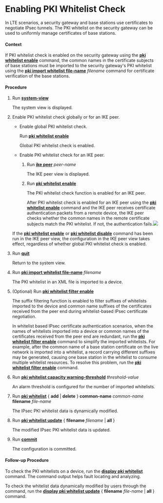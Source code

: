 Enabling PKI Whitelist Check
============================

In LTE scenarios, a security gateway and base stations use certificates to negotiate IPsec tunnels. The PKI whitelist on the security gateway can be used to uniformly manage certificates of base stations.

#### Context

If PKI whitelist check is enabled on the security gateway using the [**pki whitelist enable**](cmdqueryname=pki+whitelist+enable) command, the common names in the certificate subjects of base stations must be imported to the security gateway's PKI whitelist using the [**pki import whitelist file-name**](cmdqueryname=pki+import+whitelist+file-name) *filename* command for certificate verification of the base stations.


#### Procedure

1. Run [**system-view**](cmdqueryname=system-view)
   
   
   
   The system view is displayed.
2. Enable PKI whitelist check globally or for an IKE peer.
   
   
   * Enable global PKI whitelist check.
     
     Run [**pki whitelist enable**](cmdqueryname=pki+whitelist+enable)
     
     Global PKI whitelist check is enabled.
   * Enable PKI whitelist check for an IKE peer.
     
     1. Run [**ike peer**](cmdqueryname=ike+peer) *peer-name*
        
        The IKE peer view is displayed.
     2. Run [**pki whitelist enable**](cmdqueryname=pki+whitelist+enable)
        
        The PKI whitelist check function is enabled for an IKE peer.
        
        After PKI whitelist check is enabled for an IKE peer using the [**pki whitelist enable**](cmdqueryname=pki+whitelist+enable) command and the IKE peer receives certificate authentication packets from a remote device, the IKE peer checks whether the common names in the remote certificate subjects match the PKI whitelist. If not, the authentication fails.![](../../../../public_sys-resources/note_3.0-en-us.png) 
   
   If the [**pki whitelist enable**](cmdqueryname=pki+whitelist+enable) or [**pki whitelist disable**](cmdqueryname=pki+whitelist+disable) command has been run in the IKE peer view, the configuration in the IKE peer view takes effect, regardless of whether global PKI whitelist check is enabled.
3. Run [**quit**](cmdqueryname=quit)
   
   
   
   Return to the system view.
4. Run [**pki import whitelist file-name**](cmdqueryname=pki+import+whitelist+file-name) *filename*
   
   
   
   The PKI whitelist in an XML file is imported to a device.
5. (Optional) Run [**pki whitelist filter enable**](cmdqueryname=pki+whitelist+filter+enable)
   
   
   
   The suffix filtering function is enabled to filter suffixes of whitelists imported to the device and common name suffixes of the certificates received from the peer end during whitelist-based IPsec certificate negotiation.
   
   In whitelist based IPsec certificate authentication scenarios, when the names of whitelists imported into a device or common names of the certificates received from the peer end are redundant, run the [**pki whitelist filter enable**](cmdqueryname=pki+whitelist+filter+enable) command to simplify the imported whitelists. For example, after the common name of a base station certificate on the live network is imported into a whitelist, a record carrying different suffixes may be generated, causing one base station in the whitelist to consume multiple whitelist resources. To resolve this problem, run the [**pki whitelist filter enable**](cmdqueryname=pki+whitelist+filter+enable) command.
6. Run [**pki whitelist capacity warning-threshold**](cmdqueryname=pki+whitelist+capacity+warning-threshold) *threshold-value*
   
   
   
   An alarm threshold is configured for the number of imported whitelists.
7. Run [**pki whitelist**](cmdqueryname=pki+whitelist+add+delete+common-name+filename) { **add** | **delete** } **common-name** *common-name* **filename** *file-name*
   
   
   
   The IPsec PKI whitelist data is dynamically modified.
8. Run [**pki whitelist update**](cmdqueryname=pki+whitelist+update+filename+all) { **filename** *filename* | **all** }
   
   
   
   The modified IPsec PKI whitelist data is updated.
9. Run [**commit**](cmdqueryname=commit)
   
   
   
   The configuration is committed.

#### Follow-up Procedure

To check the PKI whitelists on a device, run the [**display pki whitelist**](cmdqueryname=display+pki+whitelist) command. The command output helps fault locating and analyzing.

To check the whitelist data dynamically modified by users through the command, run the [**display pki whitelist update**](cmdqueryname=display+pki+whitelist+update+filename+all) { **filename** *file-name* | **all** } command.
